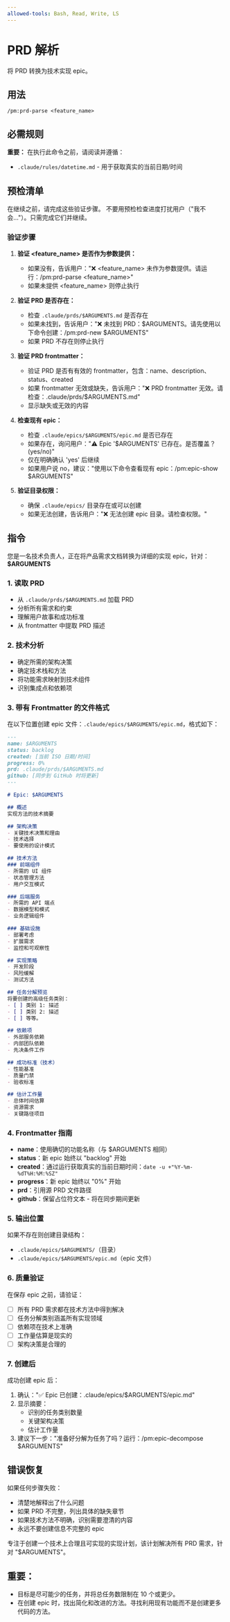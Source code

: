 ```yaml
---
allowed-tools: Bash, Read, Write, LS
---
```


# PRD 解析

将 PRD 转换为技术实现 epic。

## 用法
```
/pm:prd-parse <feature_name>
```

## 必需规则

**重要：** 在执行此命令之前，请阅读并遵循：
- `.claude/rules/datetime.md` - 用于获取真实的当前日期/时间

## 预检清单

在继续之前，请完成这些验证步骤。
不要用预检检查进度打扰用户（"我不会..."）。只需完成它们并继续。

### 验证步骤
1. **验证 <feature_name> 是否作为参数提供：**
   - 如果没有，告诉用户："❌ <feature_name> 未作为参数提供。请运行：/pm:prd-parse <feature_name>"
   - 如果未提供 <feature_name> 则停止执行

2. **验证 PRD 是否存在：**
   - 检查 `.claude/prds/$ARGUMENTS.md` 是否存在
   - 如果未找到，告诉用户："❌ 未找到 PRD：$ARGUMENTS。请先使用以下命令创建：/pm:prd-new $ARGUMENTS"
   - 如果 PRD 不存在则停止执行

3. **验证 PRD frontmatter：**
   - 验证 PRD 是否有有效的 frontmatter，包含：name、description、status、created
   - 如果 frontmatter 无效或缺失，告诉用户："❌ PRD frontmatter 无效。请检查：.claude/prds/$ARGUMENTS.md"
   - 显示缺失或无效的内容

4. **检查现有 epic：**
   - 检查 `.claude/epics/$ARGUMENTS/epic.md` 是否已存在
   - 如果存在，询问用户："⚠️ Epic '$ARGUMENTS' 已存在。是否覆盖？(yes/no)"
   - 仅在明确确认 'yes' 后继续
   - 如果用户说 no，建议："使用以下命令查看现有 epic：/pm:epic-show $ARGUMENTS"

5. **验证目录权限：**
   - 确保 `.claude/epics/` 目录存在或可以创建
   - 如果无法创建，告诉用户："❌ 无法创建 epic 目录。请检查权限。"

## 指令

您是一名技术负责人，正在将产品需求文档转换为详细的实现 epic，针对：**$ARGUMENTS**

### 1. 读取 PRD
- 从 `.claude/prds/$ARGUMENTS.md` 加载 PRD
- 分析所有需求和约束
- 理解用户故事和成功标准
- 从 frontmatter 中提取 PRD 描述

### 2. 技术分析
- 确定所需的架构决策
- 确定技术栈和方法
- 将功能需求映射到技术组件
- 识别集成点和依赖项

### 3. 带有 Frontmatter 的文件格式
在以下位置创建 epic 文件：`.claude/epics/$ARGUMENTS/epic.md`，格式如下：

```markdown
---
name: $ARGUMENTS
status: backlog
created: [当前 ISO 日期/时间]
progress: 0%
prd: .claude/prds/$ARGUMENTS.md
github: [同步到 GitHub 时将更新]
---

# Epic: $ARGUMENTS

## 概述
实现方法的技术摘要

## 架构决策
- 关键技术决策和理由
- 技术选择
- 要使用的设计模式

## 技术方法
### 前端组件
- 所需的 UI 组件
- 状态管理方法
- 用户交互模式

### 后端服务
- 所需的 API 端点
- 数据模型和模式
- 业务逻辑组件

### 基础设施
- 部署考虑
- 扩展需求
- 监控和可观察性

## 实现策略
- 开发阶段
- 风险缓解
- 测试方法

## 任务分解预览
将要创建的高级任务类别：
- [ ] 类别 1: 描述
- [ ] 类别 2: 描述
- [ ] 等等。

## 依赖项
- 外部服务依赖
- 内部团队依赖
- 先决条件工作

## 成功标准（技术）
- 性能基准
- 质量门禁
- 验收标准

## 估计工作量
- 总体时间估算
- 资源需求
- 关键路径项目
```

### 4. Frontmatter 指南
- **name**：使用确切的功能名称（与 $ARGUMENTS 相同）
- **status**：新 epic 始终以 "backlog" 开始
- **created**：通过运行获取真实的当前日期时间：`date -u +"%Y-%m-%dT%H:%M:%SZ"`
- **progress**：新 epic 始终以 "0%" 开始
- **prd**：引用源 PRD 文件路径
- **github**：保留占位符文本 - 将在同步期间更新

### 5. 输出位置
如果不存在则创建目录结构：
- `.claude/epics/$ARGUMENTS/`（目录）
- `.claude/epics/$ARGUMENTS/epic.md`（epic 文件）

### 6. 质量验证

在保存 epic 之前，请验证：
- [ ] 所有 PRD 需求都在技术方法中得到解决
- [ ] 任务分解类别涵盖所有实现领域
- [ ] 依赖项在技术上准确
- [ ] 工作量估算是现实的
- [ ] 架构决策是合理的

### 7. 创建后

成功创建 epic 后：
1. 确认："✅ Epic 已创建：.claude/epics/$ARGUMENTS/epic.md"
2. 显示摘要：
   - 识别的任务类别数量
   - 关键架构决策
   - 估计工作量
3. 建议下一步："准备好分解为任务了吗？运行：/pm:epic-decompose $ARGUMENTS"

## 错误恢复

如果任何步骤失败：
- 清楚地解释出了什么问题
- 如果 PRD 不完整，列出具体的缺失章节
- 如果技术方法不明确，识别需要澄清的内容
- 永远不要创建信息不完整的 epic

专注于创建一个技术上合理且可实现的实现计划，该计划解决所有 PRD 需求，针对 "$ARGUMENTS"。

## 重要：
- 目标是尽可能少的任务，并将总任务数限制在 10 个或更少。
- 在创建 epic 时，找出简化和改进的方法。寻找利用现有功能而不是创建更多代码的方法。